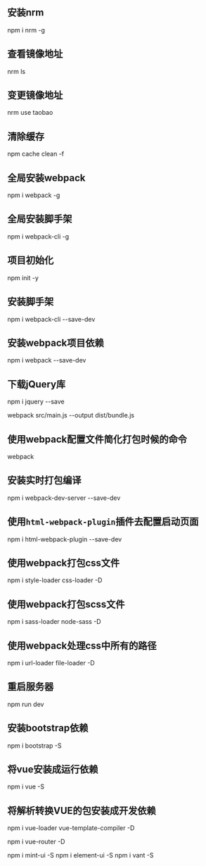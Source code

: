 ## 安装nrm
npm i nrm -g

## 查看镜像地址
nrm ls

## 变更镜像地址
nrm use taobao

## 清除缓存
npm cache clean -f

## 全局安装webpack
npm i webpack -g

## 全局安装脚手架
npm i webpack-cli -g

## 项目初始化
npm init -y

## 安装脚手架
npm i webpack-cli --save-dev

## 安装webpack项目依赖
npm i webpack --save-dev

## 下载jQuery库
npm i jquery --save

webpack src/main.js --output dist/bundle.js

## 使用webpack配置文件简化打包时候的命令
webpack

## 安装实时打包编译
npm i webpack-dev-server --save-dev

## 使用`html-webpack-plugin`插件去配置启动页面
npm i html-webpack-plugin --save-dev

## 使用webpack打包css文件
npm i style-loader css-loader -D

## 使用webpack打包scss文件
npm i sass-loader node-sass -D

## 使用webpack处理css中所有的路径
npm i url-loader file-loader -D

## 重启服务器
npm run dev

## 安装bootstrap依赖
npm i bootstrap -S

## 将vue安装成运行依赖
npm i vue -S

## 将解析转换VUE的包安装成开发依赖
npm i vue-loader vue-template-compiler -D

npm i vue-router -D

npm i mint-ui -S
npm i element-ui -S
npm i vant -S
